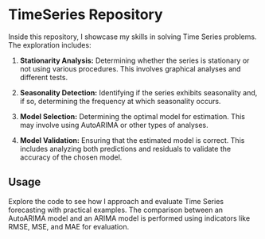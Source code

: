 # TimeSeries Repository

Inside this repository, I showcase my skills in solving Time Series problems. The exploration includes:

1. **Stationarity Analysis:** Determining whether the series is stationary or not using various procedures. This involves graphical analyses and different tests.

2. **Seasonality Detection:** Identifying if the series exhibits seasonality and, if so, determining the frequency at which seasonality occurs.

3. **Model Selection:** Determining the optimal model for estimation. This may involve using AutoARIMA or other types of analyses.

4. **Model Validation:** Ensuring that the estimated model is correct. This includes analyzing both predictions and residuals to validate the accuracy of the chosen model.

## Usage

Explore the code to see how I approach and evaluate Time Series forecasting with practical examples. The comparison between an AutoARIMA model and an ARIMA model is performed using indicators like RMSE, MSE, and MAE for evaluation.



